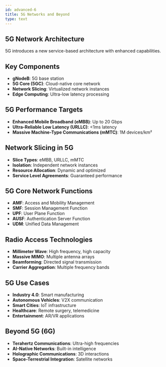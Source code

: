 ```yaml
---
id: advanced-6
title: 5G Networks and Beyond
type: text
---
```


## 5G Network Architecture

5G introduces a new service-based architecture with enhanced capabilities.

## Key Components

- **gNodeB**: 5G base station
- **5G Core (5GC)**: Cloud-native core network
- **Network Slicing**: Virtualized network instances
- **Edge Computing**: Ultra-low latency processing

## 5G Performance Targets

- **Enhanced Mobile Broadband (eMBB)**: Up to 20 Gbps
- **Ultra-Reliable Low Latency (URLLC)**: <1ms latency
- **Massive Machine-Type Communications (mMTC)**: 1M devices/km²

## Network Slicing in 5G

- **Slice Types**: eMBB, URLLC, mMTC
- **Isolation**: Independent network instances
- **Resource Allocation**: Dynamic and optimized
- **Service Level Agreements**: Guaranteed performance

## 5G Core Network Functions

- **AMF**: Access and Mobility Management
- **SMF**: Session Management Function
- **UPF**: User Plane Function
- **AUSF**: Authentication Server Function
- **UDM**: Unified Data Management

## Radio Access Technologies

- **Millimeter Wave**: High frequency, high capacity
- **Massive MIMO**: Multiple antenna arrays
- **Beamforming**: Directed signal transmission
- **Carrier Aggregation**: Multiple frequency bands

## 5G Use Cases

- **Industry 4.0**: Smart manufacturing
- **Autonomous Vehicles**: V2X communication
- **Smart Cities**: IoT infrastructure
- **Healthcare**: Remote surgery, telemedicine
- **Entertainment**: AR/VR applications

## Beyond 5G (6G)

- **Terahertz Communications**: Ultra-high frequencies
- **AI-Native Networks**: Built-in intelligence
- **Holographic Communications**: 3D interactions
- **Space-Terrestrial Integration**: Satellite networks